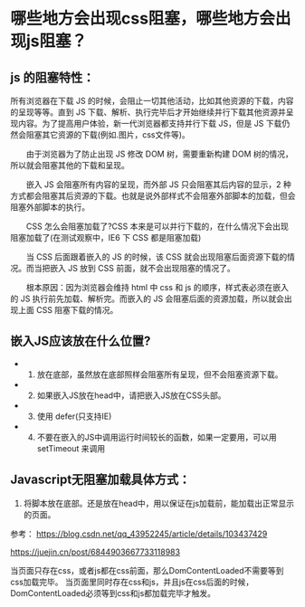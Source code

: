 # 哪些地方会出现css阻塞，哪些地方会出现js阻塞？

## js 的阻塞特性：
所有浏览器在下载 JS 的时候，会阻止一切其他活动，比如其他资源的下载，内容的呈现等等。直到 JS 下载、解析、执行完毕后才开始继续并行下载其他资源并呈现内容。为了提高用户体验，新一代浏览器都支持并行下载 JS，但是 JS 下载仍然会阻塞其它资源的下载(例如.图片，css文件等)。

　　由于浏览器为了防止出现 JS 修改 DOM 树，需要重新构建 DOM 树的情况，所以就会阻塞其他的下载和呈现。

　　嵌入 JS 会阻塞所有内容的呈现，而外部 JS 只会阻塞其后内容的显示，2 种方式都会阻塞其后资源的下载。也就是说外部样式不会阻塞外部脚本的加载，但会阻塞外部脚本的执行。

　　CSS 怎么会阻塞加载了?CSS 本来是可以并行下载的，在什么情况下会出现阻塞加载了(在测试观察中，IE6 下 CSS 都是阻塞加载)

　　当 CSS 后面跟着嵌入的 JS 的时候，该 CSS 就会出现阻塞后面资源下载的情况。而当把嵌入 JS 放到 CSS 前面，就不会出现阻塞的情况了。

　　根本原因：因为浏览器会维持 html 中 css 和 js 的顺序，样式表必须在嵌入的 JS 执行前先加载、解析完。而嵌入的 JS 会阻塞后面的资源加载，所以就会出现上面 CSS 阻塞下载的情况。


## 嵌入JS应该放在什么位置?

- 1. 放在底部，虽然放在底部照样会阻塞所有呈现，但不会阻塞资源下载。

- 2. 如果嵌入JS放在head中，请把嵌入JS放在CSS头部。

- 3. 使用 defer(只支持IE)

- 4. 不要在嵌入的JS中调用运行时间较长的函数，如果一定要用，可以用 setTimeout 来调用

## Javascript无阻塞加载具体方式：

1. 将脚本放在底部。还是放在head中，用以保证在js加载前，能加载出正常显示的页面。

参考： https://blog.csdn.net/qq_43952245/article/details/103437429

https://juejin.cn/post/6844903667733118983

当页面只存在css，或者js都在css前面，那么DomContentLoaded不需要等到css加载完毕。
当页面里同时存在css和js，并且js在css后面的时候，DomContentLoaded必须等到css和js都加载完毕才触发。